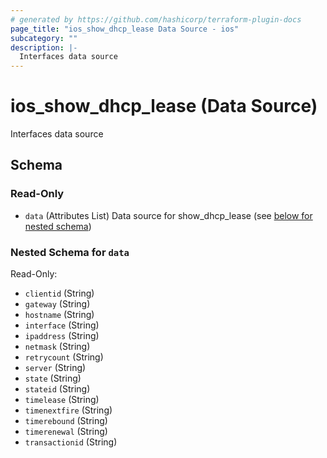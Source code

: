 ```yaml
---
# generated by https://github.com/hashicorp/terraform-plugin-docs
page_title: "ios_show_dhcp_lease Data Source - ios"
subcategory: ""
description: |-
  Interfaces data source
---
```


# ios_show_dhcp_lease (Data Source)

Interfaces data source



<!-- schema generated by tfplugindocs -->
## Schema

### Read-Only

- `data` (Attributes List) Data source for show_dhcp_lease (see [below for nested schema](#nestedatt--data))

<a id="nestedatt--data"></a>
### Nested Schema for `data`

Read-Only:

- `clientid` (String)
- `gateway` (String)
- `hostname` (String)
- `interface` (String)
- `ipaddress` (String)
- `netmask` (String)
- `retrycount` (String)
- `server` (String)
- `state` (String)
- `stateid` (String)
- `timelease` (String)
- `timenextfire` (String)
- `timerebound` (String)
- `timerenewal` (String)
- `transactionid` (String)
